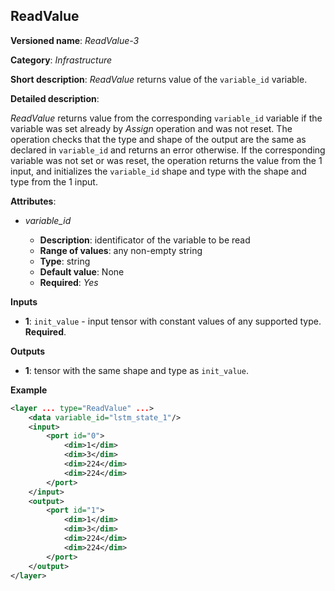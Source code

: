 ## ReadValue <a name="ReadValue"></a>

**Versioned name**: *ReadValue-3*

**Category**: *Infrastructure*

**Short description**: *ReadValue* returns value of the `variable_id` variable.

**Detailed description**: 

*ReadValue* returns value from the corresponding `variable_id` variable if the variable was set already by *Assign* operation and was not reset. 
The operation checks that the type and shape of the output are the same as
declared in `variable_id` and returns an error otherwise. If the corresponding variable was not set or was reset,
the operation returns the value from the 1 input, and initializes the `variable_id` shape and type
with the shape and type from the 1 input.

**Attributes**:

* *variable_id*

  * **Description**: identificator of the variable to be read
  * **Range of values**: any non-empty string
  * **Type**: string
  * **Default value**: None
  * **Required**: *Yes*

**Inputs**

*   **1**: `init_value` - input tensor with constant values of any supported type. **Required**.

**Outputs**

*   **1**: tensor with the same shape and type as `init_value`.

**Example**

```xml
<layer ... type="ReadValue" ...>
    <data variable_id="lstm_state_1"/>
    <input>
        <port id="0">
            <dim>1</dim>
            <dim>3</dim>
            <dim>224</dim>
            <dim>224</dim>
        </port>
    </input>
    <output>
        <port id="1">
            <dim>1</dim>
            <dim>3</dim>
            <dim>224</dim>
            <dim>224</dim>
        </port>
    </output>
</layer>
```